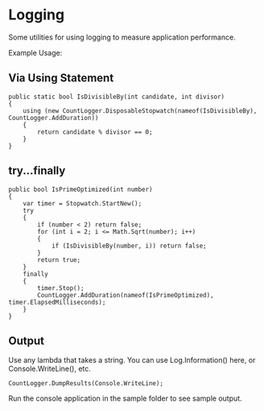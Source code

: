 # Logging

Some utilities for using logging to measure application performance.

Example Usage:

## Via Using Statement

```
public static bool IsDivisibleBy(int candidate, int divisor)
{
    using (new CountLogger.DisposableStopwatch(nameof(IsDivisibleBy), CountLogger.AddDuration))
    {
        return candidate % divisor == 0;
    }
}
```

## try...finally

```
public bool IsPrimeOptimized(int number)
{
    var timer = Stopwatch.StartNew();
    try
    {
        if (number < 2) return false;
        for (int i = 2; i <= Math.Sqrt(number); i++)
        {
            if (IsDivisibleBy(number, i)) return false;
        }
        return true;
    }
    finally
    {
        timer.Stop();
        CountLogger.AddDuration(nameof(IsPrimeOptimized), timer.ElapsedMilliseconds);
    }
}
```

## Output
Use any lambda that takes a string. You can use Log.Information() here, or Console.WriteLine(), etc.
```
CountLogger.DumpResults(Console.WriteLine);
```
Run the console application in the sample folder to see sample output.